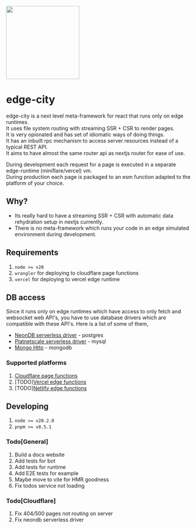 <img src="https://github.com/pyrossh/edge-city/assets/1687946/29f61137-d467-4730-9368-29ffb259c192" width="200px">

# edge-city

edge-city is a next level meta-framework for react that runs only on edge runtimes.  
It uses file system routing with streaming SSR + CSR to render pages.  
It is very opionated and has set of idiomatic ways of doing things.  
It has an inbuilt rpc mechanism to access server resources instead of a typical REST API.  
It aims to have almost the same router api as nextjs router for ease of use.  

During development each request for a page is executed in a separate edge-runtime (miniflare/vercel) vm.  
During production each page is packaged to an esm function adapted to the platform of your choice.  

## Why?
* Its really hard to have a streaming SSR + CSR with automatic data rehydration setup in nextjs currently.  
* There is no meta-framework which runs your code in an edge simulated environment during development.  

## Requirements
1. `node >= v20`
2. `wrangler` for deploying to cloudflare page functions
3. `vercel` for deploying to vercel edge runtime

## DB access
Since it runs only on edge runtimes which have access to only fetch and websocket web API's, you have to use database drivers
which are compatible with these API's. Here is a list of some of them,

* [NeonDB serverless driver](https://github.com/neondatabase/serverless) - postgres
* [Platnetscale serverless driver](https://planetscale.com/docs/tutorials/planetscale-serverless-driver) - mysql
* [Mongo Http](https://github.com/patrick-kw-chiu/mongo-http.js) - mongodb


### Supported platforms
1. [Cloudflare page functions](https://developers.cloudflare.com/pages/platform/functions/routing/)
2. [TODO][Vercel edge functions](https://vercel.com/docs/concepts/functions/edge-functions)
3. [TODO][Netlify edge functions](https://docs.netlify.com/edge-functions/overview/)

## Developing

1. `node >= v20.2.0`
2. `pnpm >= v8.5.1`

### Todo[General]
1. Build a docs website
2. Add tests for bot
3. Add tests for runtime
4. Add E2E tests for example
5. Maybe move to vite for HMR goodness
6. Fix todos service not loading

### Todo[Cloudflare]
1. Fix 404/500 pages not routing on server
2. Fix neondb serverless driver